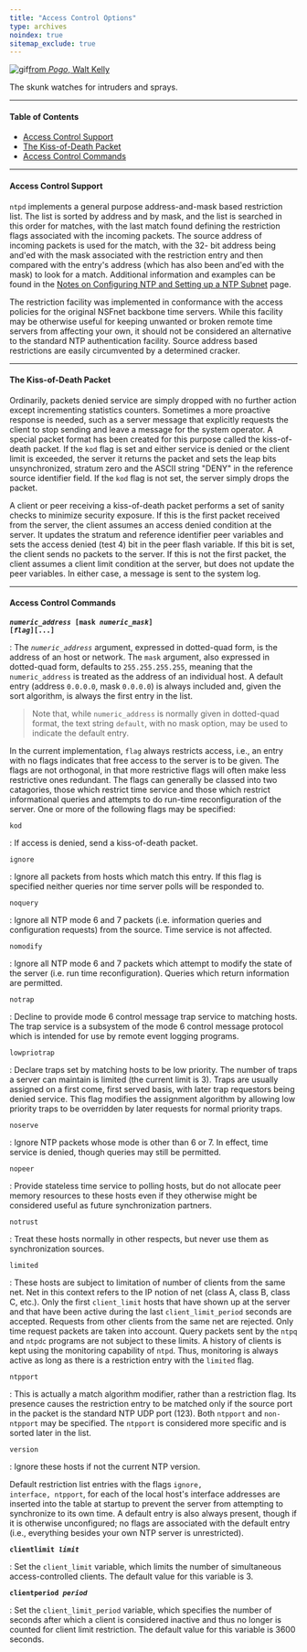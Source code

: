 ```yaml
---
title: "Access Control Options"
type: archives
noindex: true 
sitemap_exclude: true
---
```


![gif](/documentation/pic/pogo6.gif)[from _Pogo_, Walt Kelly](/reflib/pictures/)

The skunk watches for intruders and sprays.

* * *

#### Table of Contents

*  [Access Control Support](/documentation/4.1.1/accopt/#access-control-support)
*  [The Kiss-of-Death Packet](/documentation/4.1.1/accopt/#the-kiss-of-death-packet)
*  [Access Control Commands](/documentation/4.1.1/accopt/#access-control-commands)

* * *

#### Access Control Support

<code>ntpd</code> implements a general purpose address-and-mask based restriction list. The list is sorted by address and by mask, and the list is searched in this order for matches, with the last match found defining the restriction flags associated with the incoming packets. The source address of incoming packets is used for the match, with the 32- bit address being and'ed with the mask associated with the restriction entry and then compared with the entry's address (which has also been and'ed with the mask) to look for a match. Additional information and examples can be found in the  [Notes on Configuring NTP and Setting up a NTP Subnet](/documentation/4.1.1/notes/) page. 

The restriction facility was implemented in conformance with the access policies for the original NSFnet backbone time servers. While this facility may be otherwise useful for keeping unwanted or broken remote time servers from affecting your own, it should not be considered an alternative to the standard NTP authentication facility. Source address based restrictions are easily circumvented by a determined cracker.

* * *

#### The Kiss-of-Death Packet

Ordinarily, packets denied service are simply dropped with no further action except incrementing statistics counters. Sometimes a more proactive response is needed, such as a server message that explicitly requests the client to stop sending and leave a message for the system operator. A special packet format has been created for this purpose called the kiss-of-death packet. If the <code>kod</code> flag is set and either service is denied or the client limit is exceeded, the server it returns the packet and sets the leap bits unsynchronized, stratum zero and the ASCII string "DENY" in the reference source identifier field. If the <code>kod</code> flag is not set, the server simply drops the packet.

A client or peer receiving a kiss-of-death packet performs a set of sanity checks to minimize security exposure. If this is the first packet received from the server, the client assumes an access denied condition at the server. It updates the stratum and reference identifier peer variables and sets the access denied (test 4) bit in the peer flash variable. If this bit is set, the client sends no packets to the server. If this is not the first packet, the client assumes a client limit condition at the server, but does not update the peer variables. In either case, a message is sent to the system log.

* * *

#### Access Control Commands

<code>**_numeric_address_ [mask _numeric_mask_] [_flag_][...]**</code>

: The <code>_numeric_address_</code> argument, expressed in dotted-quad form, is the address of an host or network. The <code>mask</code> argument, also expressed in dotted-quad form, defaults to <code>255.255.255.255</code>, meaning that the <code>numeric_address</code> is treated as the address of an individual host. A default entry (address <code>0.0.0.0</code>, mask <code>0.0.0.0</code>) is always included and, given the sort algorithm, is always the first entry in the list.
> Note that, while <code>numeric_address</code> is normally given in dotted-quad format, the text string <code>default</code>, with no mask option, may be used to indicate the default entry.

In the current implementation, <code>flag</code> always restricts access, i.e., an entry with no flags indicates that free access to the server is to be given. The flags are not orthogonal, in that more restrictive flags will often make less restrictive ones redundant. The flags can generally be classed into two catagories, those which restrict time service and those which restrict informational queries and attempts to do run-time reconfiguration of the server. One or more of the following flags may be specified: 

<code>kod</code>

: If access is denied, send a kiss-of-death packet.

<code>ignore</code>

: Ignore all packets from hosts which match this entry. If this flag is specified neither queries nor time server polls will be responded to.

<code>noquery</code>

: Ignore all NTP mode 6 and 7 packets (i.e. information queries and configuration requests) from the source. Time service is not affected.

<code>nomodify</code>

: Ignore all NTP mode 6 and 7 packets which attempt to modify the state of the server (i.e. run time reconfiguration). Queries which return information are permitted.

<code>notrap</code>

: Decline to provide mode 6 control message trap service to matching hosts. The trap service is a subsystem of the mode 6 control message protocol which is intended for use by remote event logging programs.

<code>lowpriotrap</code>

: Declare traps set by matching hosts to be low priority. The number of traps a server can maintain is limited (the current limit is 3). Traps are usually assigned on a first come, first served basis, with later trap requestors being denied service. This flag modifies the assignment algorithm by allowing low priority traps to be overridden by later requests for normal priority traps.

<code>noserve</code>

: Ignore NTP packets whose mode is other than 6 or 7. In effect, time service is denied, though queries may still be permitted.

<code>nopeer</code>

: Provide stateless time service to polling hosts, but do not allocate peer memory resources to these hosts even if they otherwise might be considered useful as future synchronization partners.

<code>notrust</code>

: Treat these hosts normally in other respects, but never use them as synchronization sources. 

<code>limited</code>

: These hosts are subject to limitation of number of clients from the same net. Net in this context refers to the IP notion of net (class A, class B, class C, etc.). Only the first <code>client_limit</code> hosts that have shown up at the server and that have been active during the last <code>client_limit_period</code> seconds are accepted. Requests from other clients from the same net are rejected. Only time request packets are taken into account. Query packets sent by the <code>ntpq</code> and <code>ntpdc</code> programs are not subject to these limits. A history of clients is kept using the monitoring capability of <code>ntpd</code>. Thus, monitoring is always active as long as there is a restriction entry with the <code>limited</code> flag.

<code>ntpport</code>

: This is actually a match algorithm modifier, rather than a restriction flag. Its presence causes the restriction entry to be matched only if the source port in the packet is the standard NTP UDP port (123). Both <code>ntpport</code> and <code>non-ntpport</code> may be specified. The <code>ntpport</code> is considered more specific and is sorted later in the list.

<code>version</code>

: Ignore these hosts if not the current NTP version.

Default restriction list entries with the flags <code>ignore, interface, ntpport</code>, for each of the local host's interface addresses are inserted into the table at startup to prevent the server from attempting to synchronize to its own time. A default entry is also always present, though if it is otherwise unconfigured; no flags are associated with the default entry (i.e., everything besides your own NTP server is unrestricted).

<code>**clientlimit _limit_**</code>

: Set the <code>client_limit</code> variable, which limits the number of simultaneous access-controlled clients. The default value for this variable is 3.

<code>**clientperiod _period_**</code>

: Set the <code>client_limit_period</code> variable, which specifies the number of seconds after which a client is considered inactive and thus no longer is counted for client limit restriction. The default value for this variable is 3600 seconds.